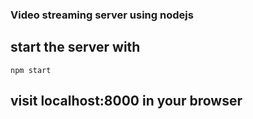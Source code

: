 ### Video streaming server using nodejs

## start the server with 
```
npm start
```
## visit localhost:8000 in your browser